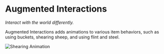 # Augmented Interactions
_Interact with the world differently._

Augmented Interactions adds animations to various item behaviors, such as using buckets, shearing sheep, and using flint and steel.

![Shearing Animation](https://i.imgur.com/DFcvxQN.gif)
